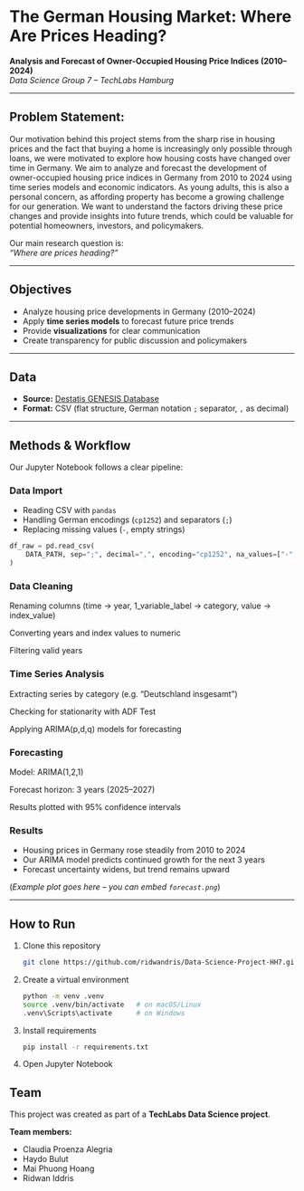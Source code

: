 # The German Housing Market: Where Are Prices Heading?

**Analysis and Forecast of Owner-Occupied Housing Price Indices (2010–2024)**  
*Data Science Group 7 – TechLabs Hamburg*

---
## Problem Statement:
Our motivation behind this project stems from the sharp rise in housing prices and the fact that buying a home is increasingly only possible through loans, we were motivated to explore how housing costs have changed over time in Germany. We aim to analyze and forecast the development of owner-occupied housing price indices in Germany from 2010 to 2024 using time series models and economic indicators. As young adults, this is also a personal concern, as affording property has become a growing challenge for our generation.
We want to understand the factors driving these price changes and provide insights into future trends, which could be valuable for potential homeowners, investors, and policymakers.

Our main research question is:  
 *“Where are prices heading?”*

---

## Objectives
- Analyze housing price developments in Germany (2010–2024)  
- Apply **time series models** to forecast future price trends  
- Provide **visualizations** for clear communication  
- Create transparency for public discussion and policymakers  

---

## Data
- **Source:** [Destatis GENESIS Database](https://www-genesis.destatis.de/)  
- **Format:** CSV (flat structure, German notation `;` separator, `,` as decimal)  

---

## Methods & Workflow
Our Jupyter Notebook follows a clear pipeline:  

### Data Import
- Reading CSV with `pandas`  
- Handling German encodings (`cp1252`) and separators (`;`)  
- Replacing missing values (`-`, empty strings)  

```python
df_raw = pd.read_csv(
    DATA_PATH, sep=";", decimal=",", encoding="cp1252", na_values=["-", "", " "]
)
```
### Data Cleaning

Renaming columns (time → year, 1_variable_label → category, value → index_value)

Converting years and index values to numeric

Filtering valid years

### Time Series Analysis

Extracting series by category (e.g. “Deutschland insgesamt”)

Checking for stationarity with ADF Test

Applying ARIMA(p,d,q) models for forecasting

### Forecasting

Model: ARIMA(1,2,1)

Forecast horizon: 3 years (2025–2027)

Results plotted with 95% confidence intervals

### Results
- Housing prices in Germany rose steadily from 2010 to 2024  
- Our ARIMA model predicts continued growth for the next 3 years  
- Forecast uncertainty widens, but trend remains upward  

(*Example plot goes here – you can embed `forecast.png`*)  

---

## How to Run
1. Clone this repository  
   ```bash
   git clone https://github.com/ridwandris/Data-Science-Project-HH7.git

2. Create a virtual environment
   ```bash
   python -m venv .venv
   source .venv/bin/activate   # on macOS/Linux
   .venv\Scripts\activate      # on Windows

3. Install requirements
   ```bash
   pip install -r requirements.txt

4. Open Jupyter Notebook

## Team

This project was created as part of a **TechLabs Data Science project**.  

**Team members:**  
- Claudia Proenza Alegria
- Haydo Bulut
- Mai Phuong Hoang
- Ridwan Iddris


